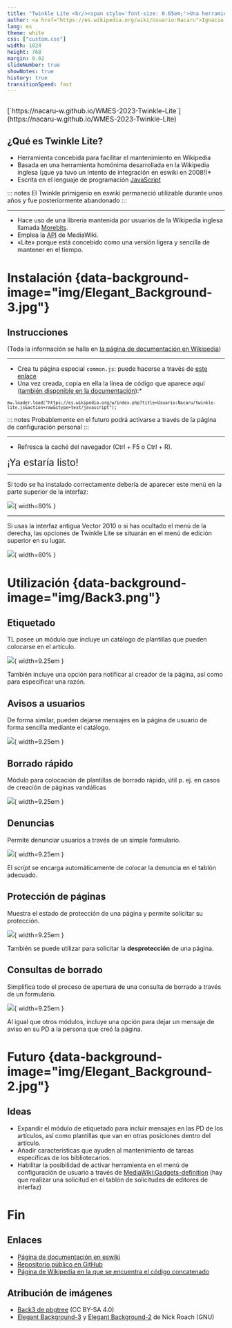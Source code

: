 ```yaml
---
title: "Twinkle Lite <br/><span style='font-size: 0.65em;'>Una herramienta que ayuda al mantenimiento en Wikipedia</span>"
author: <a href="https://es.wikipedia.org/wiki/Usuario:Nacaru">Ignacio Casares</a>
lang: es
theme: white
css: ["custom.css"]
width: 1024
height: 768
margin: 0.02
slideNumber: true
showNotes: true
history: true
transitionSpeed: fast
---
```


## 

<div style="font-size:1.1em">
[`https://nacaru-w.github.io/WMES-2023-Twinkle-Lite`](https://nacaru-w.github.io/WMES-2023-Twinkle-Lite)
</div>


## ¿Qué es Twinkle Lite?

- Herramienta concebida para facilitar el mantenimiento en Wikipedia
- Basada en una herramienta homónima desarrollada en la Wikipedia inglesa (¡que ya tuvo un intento de integración en eswiki en 2008!)*
- Escrita en el lenguaje de programación [JavaScript](https://es.wikipedia.org/wiki/JavaScript)


::: notes
El Twinkle primigenio en eswiki permaneció utilizable durante unos años y fue posteriormente abandonado
:::

***

- Hace uso de una librería mantenida por usuarios de la Wikipedia inglesa llamada [Morebits](https://en.wikipedia.org/wiki/MediaWiki:Gadget-morebits.js).
- Emplea la [API](https://www.mediawiki.org/wiki/API:Main_page) de MediaWiki.
- «Lite» porque está concebido como una versión ligera y sencilla de mantener en el tiempo.

# Instalación  {data-background-image="img/Elegant_Background-3.jpg"}

## Instrucciones

(Toda la información se halla en [la página de documentación en Wikipedia](https://es.wikipedia.org/wiki/Wikipedia:Twinkle_Lite#Instalaci%C3%B3n))

***

- Crea tu página especial `common.js`: puede hacerse a través de [este enlace](https://es.wikipedia.org/wiki/Especial:MiP%C3%A1gina/common.js)
- Una vez creada, copia en ella la línea de código que aparece aquí ([también disponible en la documentación](https://es.wikipedia.org/wiki/Wikipedia:Twinkle_Lite#Instalaci%C3%B3n)):*

<span style="font-size: 0.7em; font-family: monospace">
    mw.loader.load("https://es.wikipedia.org/w/index.php?title=Usuario:Nacaru/twinkle-lite.js&action=raw&ctype=text/javascript");
</span> 

::: notes
Probablemente en el futuro podrá activarse a través de la página de configuración personal
:::

*** 

- Refresca la caché del navegador (Ctrl + F5 o Ctrl + R).

<span style="font-size: 1.6em;">¡Ya estaría listo!</span>

***

Si todo se ha instalado correctamente debería de aparecer este menú en la parte superior de la interfaz:

![](img/Twinkle_lite_2.png){ width=80% }

***

Si usas la interfaz antigua Vector 2010 o si has ocultado el menú de la derecha, las opciones de Twinkle Lite se situarán en el menú de edición superior en su lugar.

![](img/Twinkle_lite_3.png){ width=80% }

# Utilización {data-background-image="img/Back3.png"}

## Etiquetado

TL posee un módulo que incluye un catálogo de plantillas que pueden colocarse en el artículo.

![](img/tag%20module%20image.png){ width=9.25em }

También incluye una opción para notificar al creador de la página, así como para especificar una razón.

## Avisos a usuarios

De forma similar, pueden dejarse mensajes en la página de usuario de forma sencilla mediante el catálogo.

![](img/warning%20module%20image.png){ width=9.25em }

## Borrado rápido

Módulo para colocación de plantillas de borrado rápido, útil p. ej. en casos de creación de páginas vandálicas

![](img/speedy%20module%20image.png){ width=9.25em }

## Denuncias

Permite denunciar usuarios a través de un simple formulario.

![](img/reports%20module%20image.png){ width=9.25em }

El _script_ se encarga automáticamente de colocar la denuncia en el tablón adecuado.

## Protección de páginas

Muestra el estado de protección de una página y permite solicitar su protección.

![](img/protection%20module%20image.png){ width=9.25em }

También se puede utilizar para solicitar la __desprotección__ de una página.

## Consultas de borrado

Simplifica todo el proceso de apertura de una consulta de borrado a través de un formulario.

![](img/cdb%20module%20image.png){ width=9.25em }

Al igual que otros módulos, incluye una opción para dejar un mensaje de aviso en su PD a la persona que creó la página.

# Futuro {data-background-image="img/Elegant_Background-2.jpg"}

## Ideas

- Expandir el módulo de etiquetado para incluir mensajes en las PD de los artículos, así como plantillas que van en otras posiciones dentro del artículo.
- Añadir características que ayuden al mantenimiento de tareas específicas de los bibliotecarios.
- Habilitar la posibilidad de activar herramienta en el menú de configuración de usuario a través de [MediaWiki:Gadgets-definition](https://es.wikipedia.org/wiki/MediaWiki:Gadgets-definition) (hay que realizar una solicitud en el tablón de solicitudes de editores de interfaz)

# Fin

## Enlaces

- [Página de documentación en eswiki](https://es.wikipedia.org/wiki/Wikipedia:Twinkle_Lite)
- [Repositorio público en GitHub](https://github.com/nacaru-w/twinkle-lite)
- [Página de Wikipedia en la que se encuentra el código concatenado](https://es.wikipedia.org/wiki/Usuario:Nacaru/twinkle-lite.js)

## Atribución de imágenes

- [Back3 de pbgtree](https://commons.wikimedia.org/wiki/File:Back3.png) (CC BY-SA 4.0)
- [Elegant Background-3](https://commons.wikimedia.org/wiki/File:Elegant_Background-3.jpg) y [Elegant Background-2](https://commons.wikimedia.org/wiki/File:Elegant_Background-2.jpg) de Nick Roach (GNU)
